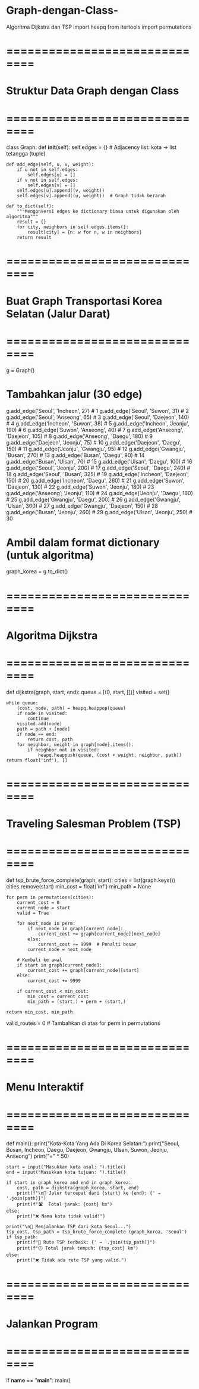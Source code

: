 # Graph-dengan-Class-
Algoritma Dijkstra dan TSP
import heapq
from itertools import permutations

# ==============================
# Struktur Data Graph dengan Class
# ==============================

class Graph:
    def __init__(self):
        self.edges = {}  # Adjacency list: kota -> list tetangga (tuple)

    def add_edge(self, u, v, weight):
        if u not in self.edges:
            self.edges[u] = []
        if v not in self.edges:
            self.edges[v] = []
        self.edges[u].append((v, weight))
        self.edges[v].append((u, weight))  # Graph tidak berarah

    def to_dict(self):
        """Mengonversi edges ke dictionary biasa untuk digunakan oleh algoritma"""
        result = {}
        for city, neighbors in self.edges.items():
            result[city] = {n: w for n, w in neighbors}
        return result

# ==============================
# Buat Graph Transportasi Korea Selatan (Jalur Darat)
# ==============================

g = Graph()

# Tambahkan jalur (30 edge)
g.add_edge('Seoul', 'Incheon', 27)        #  1
g.add_edge('Seoul', 'Suwon', 31)          #  2
g.add_edge('Seoul', 'Anseong', 65)        #  3
g.add_edge('Seoul', 'Daejeon', 140)       #  4
g.add_edge('Incheon', 'Suwon', 38)        #  5
g.add_edge('Incheon', 'Jeonju', 190)      #  6
g.add_edge('Suwon', 'Anseong', 40)        #  7
g.add_edge('Anseong', 'Daejeon', 105)     #  8
g.add_edge('Anseong', 'Daegu', 180)       #  9
g.add_edge('Daejeon', 'Jeonju', 75)       # 10
g.add_edge('Daejeon', 'Daegu', 150)       # 11
g.add_edge('Jeonju', 'Gwangju', 95)       # 12
g.add_edge('Gwangju', 'Busan', 270)       # 13
g.add_edge('Busan', 'Daegu', 90)          # 14
g.add_edge('Busan', 'Ulsan', 70)          # 15
g.add_edge('Ulsan', 'Daegu', 100)         # 16
g.add_edge('Seoul', 'Jeonju', 200)        # 17
g.add_edge('Seoul', 'Daegu', 240)         # 18
g.add_edge('Seoul', 'Busan', 325)         # 19
g.add_edge('Incheon', 'Daejeon', 150)     # 20
g.add_edge('Incheon', 'Daegu', 260)       # 21
g.add_edge('Suwon', 'Daejeon', 130)       # 22
g.add_edge('Suwon', 'Jeonju', 180)        # 23
g.add_edge('Anseong', 'Jeonju', 110)      # 24
g.add_edge('Jeonju', 'Daegu', 160)        # 25
g.add_edge('Gwangju', 'Daegu', 200)       # 26
g.add_edge('Gwangju', 'Ulsan', 300)       # 27
g.add_edge('Gwangju', 'Daejeon', 150)     # 28
g.add_edge('Busan', 'Jeonju', 260)        # 29
g.add_edge('Ulsan', 'Jeonju', 250)        # 30


# Ambil dalam format dictionary (untuk algoritma)
graph_korea = g.to_dict()

# ==============================
# Algoritma Dijkstra
# ==============================

def dijkstra(graph, start, end):
    queue = [(0, start, [])]
    visited = set()

    while queue:
        (cost, node, path) = heapq.heappop(queue)
        if node in visited:
            continue
        visited.add(node)
        path = path + [node]
        if node == end:
            return cost, path
        for neighbor, weight in graph[node].items():
            if neighbor not in visited:
                heapq.heappush(queue, (cost + weight, neighbor, path))
    return float('inf'), []

# ==============================
# Traveling Salesman Problem (TSP)
# ==============================

    
def tsp_brute_force_complete(graph, start):
    cities = list(graph.keys())
    cities.remove(start)
    min_cost = float('inf')
    min_path = None

    for perm in permutations(cities):
        current_cost = 0
        current_node = start
        valid = True

        for next_node in perm:
            if next_node in graph[current_node]:
                current_cost += graph[current_node][next_node]
            else:
                current_cost += 9999  # Penalti besar
            current_node = next_node

        # Kembali ke awal
        if start in graph[current_node]:
            current_cost += graph[current_node][start]
        else:
            current_cost += 9999

        if current_cost < min_cost:
            min_cost = current_cost
            min_path = (start,) + perm + (start,)

    return min_cost, min_path

valid_routes = 0  # Tambahkan di atas for perm in permutations




# ==============================
# Menu Interaktif
# ==============================

def main():
    print("Kota-Kota Yang Ada Di Korea Selatan:")
    print("Seoul, Busan, Incheon, Daegu, Daejeon, Gwangju, Ulsan, Suwon, Jeonju, Anseong")
    print("=" * 50)

    start = input("Masukkan kota asal: ").title()
    end = input("Masukkan kota tujuan: ").title()

    if start in graph_korea and end in graph_korea:
        cost, path = dijkstra(graph_korea, start, end)
        print(f"\n📍 Jalur tercepat dari {start} ke {end}: {' → '.join(path)}")
        print(f"🛣️  Total jarak: {cost} km")
    else:
        print("❌ Nama kota tidak valid!")

    print("\n🔁 Menjalankan TSP dari kota Seoul...")
    tsp_cost, tsp_path = tsp_brute_force_complete (graph_korea, 'Seoul')
    if tsp_path:
        print(f"🧭 Rute TSP terbaik: {' → '.join(tsp_path)}")
        print(f"🕒 Total jarak tempuh: {tsp_cost} km")
    else:
        print("❌ Tidak ada rute TSP yang valid.")

# ==============================
# Jalankan Program
# ==============================

if __name__ == "__main__":
    main()
